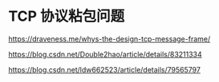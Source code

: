 # TCP 协议粘包问题

https://draveness.me/whys-the-design-tcp-message-frame/

https://blog.csdn.net/Double2hao/article/details/83211334

https://blog.csdn.net/ldw662523/article/details/79565797